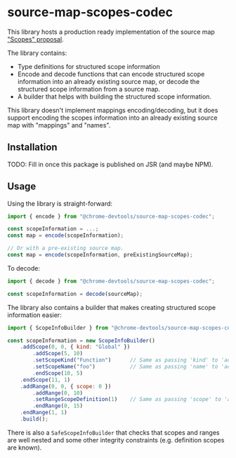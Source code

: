 # source-map-scopes-codec

This library hosts a production ready implementation of the source map ["Scopes" proposal](https://github.com/tc39/ecma426/blob/main/proposals/scopes.md).

The library contains:
  * Type definitions for structured scope information
  * Encode and decode functions that can encode structured scope information into an already existing source map, or decode the structured scope information from a source map.
  * A builder that helps with building the structured scope information.

This library doesn't implement mappings encoding/decoding, but it does support encoding the scopes information into an already existing source map with "mappings" and "names".

## Installation

TODO: Fill in once this package is published on JSR (and maybe NPM).

## Usage

Using the library is straight-forward:

```js
import { encode } from "@chrome-devtools/source-map-scopes-codec";

const scopeInformation = ...;
const map = encode(scopeInformation);

// Or with a pre-existing source map.
const map = encode(scopeInformation, preExistingSourceMap);
```

To decode:

```js
import { decode } from "@chrome-devtools/source-map-scopes-codec";

const scopeInformation = decode(sourceMap);
```

The library also contains a builder that makes creating structured scope information easier:

```js
import { ScopeInfoBuilder } from "@chrome-devtools/source-map-scopes-codec";

const scopeInformation = new ScopeInfoBuilder()
    .addScope(0, 0, { kind: "Global" })
        .addScope(5, 10)
        .setScopeKind("Function")      // Same as passing 'kind' to 'addScope'.
        .setScopeName("foo")           // Same as passing 'name' to 'addScope'.
        .endScope(10, 5)
    .endScope(11, 1)
    .addRange(0, 0, { scope: 0 })
        .addRange(0, 10)
        .setRangeScopeDefinition(1)    // Same as passing 'scope' to 'addRange'.
        .endRange(0, 15)
    .endRange(1, 1)
    .build();
```

There is also a `SafeScopeInfoBuilder` that checks that scopes and ranges are well nested and some other integrity constraints (e.g. definition scopes are known).
